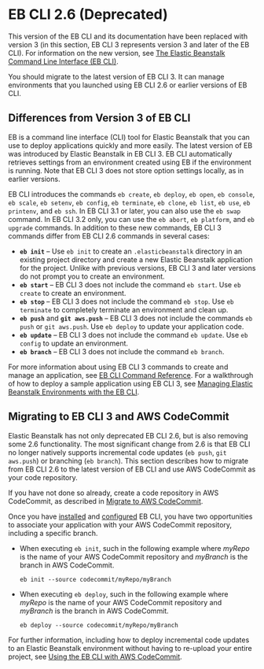 # EB CLI 2\.6 \(Deprecated\)<a name="eb-cli"></a>

 This version of the EB CLI and its documentation have been replaced with version 3 \(in this section, EB CLI 3 represents version 3 and later of the EB CLI\)\. For information on the new version, see [The Elastic Beanstalk Command Line Interface \(EB CLI\)](eb-cli3.md)\. 

You should migrate to the latest version of EB CLI 3\. It can manage environments that you launched using EB CLI 2\.6 or earlier versions of EB CLI\.

## Differences from Version 3 of EB CLI<a name="eb-cli2-differences"></a>

EB is a command line interface \(CLI\) tool for Elastic Beanstalk that you can use to deploy applications quickly and more easily\. The latest version of EB was introduced by Elastic Beanstalk in EB CLI 3\. EB CLI automatically retrieves settings from an environment created using EB if the environment is running\. Note that EB CLI 3 does not store option settings locally, as in earlier versions\.

EB CLI introduces the commands `eb create`, `eb deploy`, `eb open`, `eb console`, `eb scale`, `eb setenv`, `eb config`, `eb terminate`, `eb clone`, `eb list`, `eb use`, `eb printenv`, and `eb ssh`\. In EB CLI 3\.1 or later, you can also use the `eb swap` command\. In EB CLI 3\.2 only, you can use the `eb abort`, `eb platform`, and `eb upgrade` commands\. In addition to these new commands, EB CLI 3 commands differ from EB CLI 2\.6 commands in several cases:
+ **`eb init`** – Use `eb init` to create an `.elasticbeanstalk` directory in an existing project directory and create a new Elastic Beanstalk application for the project\. Unlike with previous versions, EB CLI 3 and later versions do not prompt you to create an environment\.
+ **`eb start`** – EB CLI 3 does not include the command `eb start`\. Use `eb create` to create an environment\.
+ **`eb stop`** – EB CLI 3 does not include the command `eb stop`\. Use `eb terminate` to completely terminate an environment and clean up\.
+ **`eb push`** and **`git aws.push`** – EB CLI 3 does not include the commands `eb push` or `git aws.push`\. Use `eb deploy` to update your application code\.
+ **`eb update`** – EB CLI 3 does not include the command `eb update`\. Use `eb config` to update an environment\.
+ **`eb branch`** – EB CLI 3 does not include the command `eb branch`\.

For more information about using EB CLI 3 commands to create and manage an application, see [EB CLI Command Reference](eb3-cmd-commands.md)\. For a walkthrough of how to deploy a sample application using EB CLI 3, see [Managing Elastic Beanstalk Environments with the EB CLI](eb-cli3-getting-started.md)\.

## Migrating to EB CLI 3 and AWS CodeCommit<a name="eb-cli2-migrating"></a>

Elastic Beanstalk has not only deprecated EB CLI 2\.6, but is also removing some 2\.6 functionality\. The most significant change from 2\.6 is that EB CLI no longer natively supports incremental code updates \(`eb push`, `git aws.push`\) or branching \(`eb branch`\)\. This section describes how to migrate from EB CLI 2\.6 to the latest version of EB CLI and use AWS CodeCommit as your code repository\.

If you have not done so already, create a code repository in AWS CodeCommit, as described in [Migrate to AWS CodeCommit](https://docs.aws.amazon.com/codecommit/latest/userguide/how-to-migrate-repository.html)\.

Once you have [installed](eb-cli3-install.md) and [configured](eb-cli3-configuration.md) EB CLI, you have two opportunities to associate your application with your AWS CodeCommit repository, including a specific branch\. 
+ When executing `eb init`, such in the following example where *myRepo* is the name of your AWS CodeCommit repository and *myBranch* is the branch in AWS CodeCommit\.

  ```
  eb init --source codecommit/myRepo/myBranch
  ```
+ When executing `eb deploy`, such in the following example where *myRepo* is the name of your AWS CodeCommit repository and *myBranch* is the branch in AWS CodeCommit\.

  ```
  eb deploy --source codecommit/myRepo/myBranch
  ```

For further information, including how to deploy incremental code updates to an Elastic Beanstalk environment without having to re\-upload your entire project, see [Using the EB CLI with AWS CodeCommit](eb-cli-codecommit.md)\.